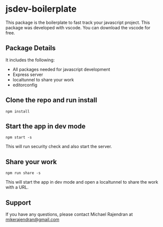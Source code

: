 # jsdev-boilerplate
This package is the boilerplate to fast track your javascript project. This package was developed with vscode. You can download the vscode for free. 

## Package Details
It includes the following:
* All packages needed for javascript development
* Express server
* localtunnel to share your work
* editorconfig 

## Clone the repo and run install
```
npm install
```

## Start the app in dev mode
```
npm start -s
```

This will run security check and also start the server.

## Share your work
```
npm run share -s
```

This will start the app in dev mode and open a localtunnel to share the work with a URL. 

## Support
If you have any questions, please contact Michael Rajendran at mikerajendran@gmail.com

